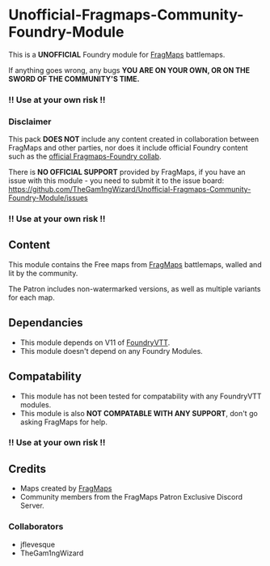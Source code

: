 # Unofficial-Fragmaps-Community-Foundry-Module
This is a **UNOFFICIAL** Foundry module for [FragMaps](https://www.patreon.com/fragmaps) battlemaps.

If anything goes wrong, any bugs **YOU ARE ON YOUR OWN, OR ON THE SWORD OF THE COMMUNITY'S TIME.**
### !! Use at your own risk !!

### Disclaimer
This pack **DOES NOT** include any content created in collaboration between FragMaps and other parties, nor does it include official Foundry content such as the [official Fragmaps-Foundry collab](https://foundryvtt.com/packages/fragmaps-free).

There is **NO OFFICIAL SUPPORT** provided by FragMaps, if you have an issue with this module - you need to submit it to the issue board: https://github.com/TheGam1ngWizard/Unofficial-Fragmaps-Community-Foundry-Module/issues

### !! Use at your own risk !!

## Content
This module contains the Free maps from [FragMaps](https://www.patreon.com/fragmaps) battlemaps, walled and lit by the community. 

The Patron includes non-watermarked versions, as well as multiple variants for each map.

## Dependancies
- This module depends on V11 of [FoundryVTT](https://foundryvtt.com/).
- This module doesn't depend on any Foundry Modules.

## Compatability
- This module has not been tested for compatability with any FoundryVTT modules.
- This module is also **NOT COMPATABLE WITH ANY SUPPORT**, don't go asking FragMaps for help.

### !! Use at your own risk !!

## Credits
- Maps created by [FragMaps](https://www.patreon.com/fragmaps)
- Community members from the FragMaps Patron Exclusive Discord Server.

### Collaborators
- jflevesque
- TheGam1ngWizard
